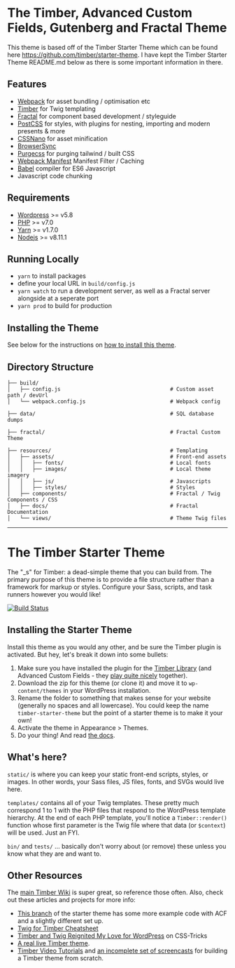 # The Timber, Advanced Custom Fields, Gutenberg and Fractal Theme

This theme is based off of the Timber Starter Theme which can be found here https://github.com/timber/starter-theme. I have kept the Timber Starter Theme README.md below as there is some important information in there.

## Features

-   [Webpack](https://webpack.github.io/) for asset bundling / optimisation etc
-   [Timber](https://www.upstatement.com/timber/) for Twig templating
-   [Fractal](https://fractal.build/) for component based development / styleguide
-   [PostCSS](https://postcss.org/) for styles, with plugins for nesting, importing and modern presents & more
-   [CSSNano](https://cssnano.co) for asset minification
-   [BrowserSync](https://www.browsersync.io/)
-   [Purgecss](https://github.com/FullHuman/purgecss) for purging tailwind / built CSS
-   [Webpack Manifest](webpack-manifest-plugin) Manifest Filter / Caching
-   [Babel](https://babeljs.io/) compiler for ES6 Javascript
-   Javascript code chunking

## Requirements

-   [Wordpress](https://wordpress.org/) >= v5.8
-   [PHP](http://php.net/manual/en/install.php) >= v7.0
-   [Yarn](https://yarnpkg.com/en/) >= v1.7.0
-   [Nodejs](https://nodejs.org/en/) >= v8.11.1

## Running Locally

-   `yarn` to install packages
-   define your local URL in `build/config.js`
-   `yarn watch` to run a development server, as well as a Fractal server alongside at a seperate port
-   `yarn prod` to build for production

## Installing the Theme

See below for the instructions on [how to install this theme](#installing-the-starter-theme).

## Directory Structure

```
├── build/
│   ├── config.js                                   # Custom asset path / devUrl
│   └── webpack.config.js                           # Webpack config

├── data/                                           # SQL database dumps

├── fractal/                                        # Fractal Custom Theme

├── resources/                                      # Templating
│   ├── assets/                                     # Front-end assets
│   │   ├── fonts/                                  # Local fonts
│   │   ├── images/                                 # Local theme imagery
│   │   ├── js/                                     # Javascripts
│   │   ├── styles/                                 # Styles
│   ├── components/                                 # Fractal / Twig Components / CSS
│   ├── docs/                                       # Fractal Documentation
│   └── views/                                      # Theme Twig files
```

---

# The Timber Starter Theme

The "\_s" for Timber: a dead-simple theme that you can build from. The primary purpose of this theme is to provide a file structure rather than a framework for markup or styles. Configure your Sass, scripts, and task runners however you would like!

[![Build Status](https://travis-ci.org/timber/starter-theme.svg)](https://travis-ci.org/timber/starter-theme)

## Installing the Starter Theme

Install this theme as you would any other, and be sure the Timber plugin is activated. But hey, let's break it down into some bullets:

1. Make sure you have installed the plugin for the [Timber Library](https://wordpress.org/plugins/timber-library/) (and Advanced Custom Fields - they [play quite nicely](https://timber.github.io/docs/guides/acf-cookbook/#nav) together).
2. Download the zip for this theme (or clone it) and move it to `wp-content/themes` in your WordPress installation.
3. Rename the folder to something that makes sense for your website (generally no spaces and all lowercase). You could keep the name `timber-starter-theme` but the point of a starter theme is to make it your own!
4. Activate the theme in Appearance > Themes.
5. Do your thing! And read [the docs](https://github.com/jarednova/timber/wiki).

## What's here?

`static/` is where you can keep your static front-end scripts, styles, or images. In other words, your Sass files, JS files, fonts, and SVGs would live here.

`templates/` contains all of your Twig templates. These pretty much correspond 1 to 1 with the PHP files that respond to the WordPress template hierarchy. At the end of each PHP template, you'll notice a `Timber::render()` function whose first parameter is the Twig file where that data (or `$context`) will be used. Just an FYI.

`bin/` and `tests/` ... basically don't worry about (or remove) these unless you know what they are and want to.

## Other Resources

The [main Timber Wiki](https://github.com/jarednova/timber/wiki) is super great, so reference those often. Also, check out these articles and projects for more info:

-   [This branch](https://github.com/laras126/timber-acf-gutenberg-fractal/tree/tackle-box) of the starter theme has some more example code with ACF and a slightly different set up.
-   [Twig for Timber Cheatsheet](http://notlaura.com/the-twig-for-timber-cheatsheet/)
-   [Timber and Twig Reignited My Love for WordPress](https://css-tricks.com/timber-and-twig-reignited-my-love-for-wordpress/) on CSS-Tricks
-   [A real live Timber theme](https://github.com/laras126/yuling-theme).
-   [Timber Video Tutorials](http://timber.github.io/timber/#video-tutorials) and [an incomplete set of screencasts](https://www.youtube.com/playlist?list=PLuIlodXmVQ6pkqWyR6mtQ5gQZ6BrnuFx-) for building a Timber theme from scratch.
